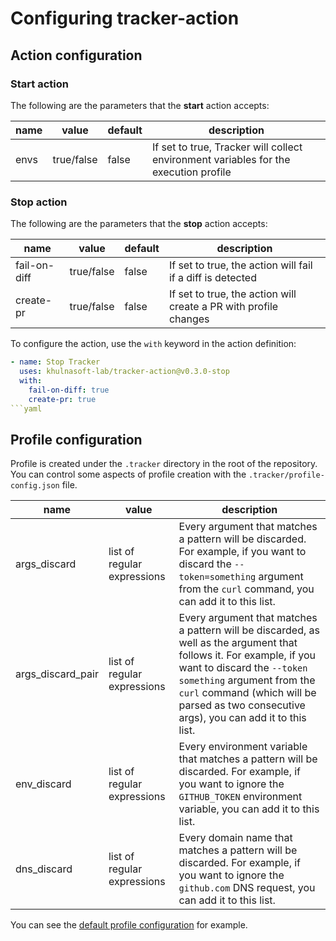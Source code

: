 # Configuring tracker-action

## Action configuration

### Start action
The following are the parameters that the **start** action accepts:

name | value | default | description
--- | --- | --- | ---
envs | true/false | false | If set to true, Tracker will collect environment variables for the execution profile

### Stop action
The following are the parameters that the **stop** action accepts:

name | value | default | description
--- | --- | --- | ---
fail-on-diff | true/false | false | If set to true, the action will fail if a diff is detected
create-pr | true/false | false | If set to true, the action will create a PR with profile changes

To configure the action, use the `with` keyword in the action definition:

```yaml
- name: Stop Tracker
  uses: khulnasoft-lab/tracker-action@v0.3.0-stop
  with:
    fail-on-diff: true
    create-pr: true
```yaml

```

## Profile configuration

Profile is created under the `.tracker` directory in the root of the repository. You can control some aspects of profile creation with the `.tracker/profile-config.json` file.  

name | value | description
--- | --- | ---
args_discard | list of regular expressions | Every argument that matches a pattern will be discarded. For example, if you want to discard the `--token=something` argument from the `curl` command, you can add it to this list.
args_discard_pair | list of regular expressions | Every argument that matches a pattern will be discarded, as well as the argument that follows it. For example, if you want to discard the `--token something` argument from  the `curl` command (which will be parsed as two consecutive args), you can add it to this list.
env_discard | list of regular expressions | Every environment variable that matches a pattern will be discarded. For example, if you want to ignore the `GITHUB_TOKEN` environment variable, you can add it to this list.
dns_discard | list of regular expressions | Every domain name that matches a pattern will be discarded. For example, if you want to ignore the `github.com` DNS request, you can add it to this list.

You can see the [default profile configuration](../profile/profile-config.json) for example.
